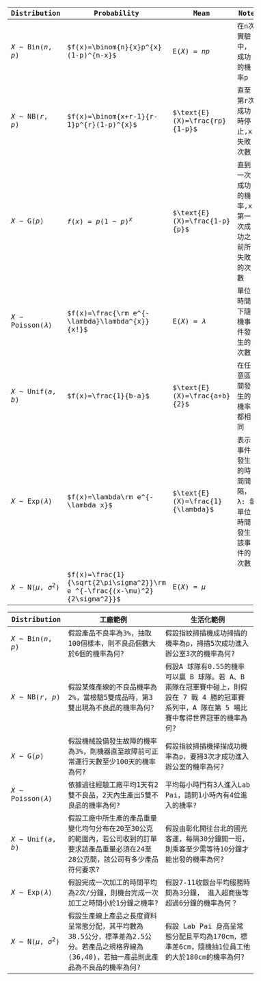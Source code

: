 <style type="text/css">

body, td {
   font-family:"monospace", Times, "Times New Roman", serif,
   "微軟正黑",Microsoft JhengHei;
   font-size: 16px;
}
pre {
  font-family:"monospace", Times, "Times New Roman", serif;
  font-size: 16px
}
/* Headers */
h1,h2,h3,h4,h5,h6{
  font-size: 16pt;
  font-weight:bold;
} 
</style>

Distribution|Probability |Meam|Note
------|-------|------|--------
  $X\sim \text{Bin}(n,p)$|$f(x)=\binom{n}{x}p^{x}(1-p)^{n-x}$    |$\text{E}(X)=np$|在n次實驗中，成功的機率p
  $X\sim \text{NB}(r,p)$ |$f(x)=\binom{x+r-1}{r-1}p^{r}(1-p)^{x}$|$\text{E}(X)=\frac{rp}{1-p}$|直至第r次成功時停止,x:失敗次數
  $X\sim \text{G}(p)$ |$f(x)=p(1-p)^{x}$ |$\text{E}(X)=\frac{1-p}{p}$|直到一次成功的機率,x:第一次成功之前所失敗的次數
  $X\sim \text{Poisson}(\lambda)$|$f(x)=\frac{\rm e^{-\lambda}\lambda^{x}}{x!}$ |$\text{E}(X)=\lambda$|單位時間下隨機事件發生的次數
  $X\sim \text{Unif}(a,b)$|$f(x)=\frac{1}{b-a}$|$\text{E}(X)=\frac{a+b}{2}$|在任意區間發生的機率都相同
  $X\sim \text{Exp}(\lambda)$|$f(x)=\lambda\rm e^{-\lambda x}$|$\text{E}(X)=\frac{1}{\lambda}$|表示事件發生的時間間隔，λ: 每單位時間發生該事件的次數
  $X\sim \text{N}(\mu,\sigma^2)$|$f(x)=\frac{1}{\sqrt{2\pi\sigma^2}}\rm e ^{-\frac{(x-\mu)^2}{2\sigma^2}}$|$\text{E}(X)=\mu$|
    
    
  Distribution|工廠範例|生活化範例
------|-------------|----------
  $X\sim \text{Bin}(n,p)$|假設產品不良率為3%，抽取100個樣本，則不良品個數大於6個的機率為何?|假設指紋掃描機成功掃描的機率為p，掃描5次成功進入辦公室3次的機率為何?
  $X\sim \text{NB}(r,p)$ |假設某條產線的不良品機率為2%，當檢驗5雙成品時，第3雙出現為不良品的機率為何?|假設A 球隊有0.55的機率可以贏 B 球隊。若 A、B 兩隊在冠軍賽中碰上，則假設在 7 戰 4 勝的冠軍賽系列中，A 隊在第 5 場比賽中奪得世界冠軍的機率為何?
  $X\sim \text{G}(p)$ |假設機械設備發生故障的機率為3%，則機器直至故障前可正常運行天數至少100天的機率為何?|假設指紋掃描機掃描成功機率為p，要掃3次才成功進入辦公室的機率為何?
  $X\sim \text{Poisson}(\lambda)$|依據過往經驗工廠平均1天有2雙不良品，2天內生產出5雙不良品的機率為何?|平均每小時門有3人進入Lab Pai，請問1小時內有4位進入的機率?
  $X\sim \text{Unif}(a,b)$|假設工廠中所生產的產品重量變化均勻分布在20至30公克的範圍內，若公司收到的訂單要求該產品重量必須在24至28公克間，該公司有多少產品符何要求? |假設由彰化開往台北的國光客運，每隔30分鐘開一班，則乘客至少需等待10分鐘才能出發的機率為何?
  $X\sim \text{Exp}(\lambda)$|假設完成一次加工的時間平均為2次/分鐘，則機台完成一次加工之時間小於1分鐘之機率?|假設7-11收銀台平均服務時間為3分鐘， 進入超商後等超過6分鐘的機率為何？
  $X\sim \text{N}(\mu,\sigma^2)$|假設生產線上產品之長度資料呈常態分配，其平均數為38.5公分，標準差為2.5公分。若產品之規格界線為(36,40)，若抽一產品則此產品為不良品的機率為何?|假設 Lab Pai 身高呈常態分配且平均為170cm，標準差6cm，隨機抽1位員工他的大於180cm的機率為何?
    
